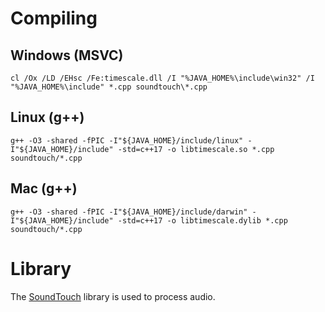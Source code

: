 # Compiling

## Windows (MSVC)

```
cl /Ox /LD /EHsc /Fe:timescale.dll /I "%JAVA_HOME%\include\win32" /I "%JAVA_HOME%\include" *.cpp soundtouch\*.cpp
```

## Linux (g++)

```
g++ -O3 -shared -fPIC -I"${JAVA_HOME}/include/linux" -I"${JAVA_HOME}/include" -std=c++17 -o libtimescale.so *.cpp soundtouch/*.cpp 
```

## Mac (g++)

```
g++ -O3 -shared -fPIC -I"${JAVA_HOME}/include/darwin" -I"${JAVA_HOME}/include" -std=c++17 -o libtimescale.dylib *.cpp soundtouch/*.cpp
```

# Library

The [SoundTouch](https://www.surina.net/soundtouch) library is used to process audio.